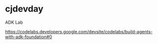 # cjdevday


ADK Lab

https://codelabs.developers.google.com/devsite/codelabs/build-agents-with-adk-foundation#0
